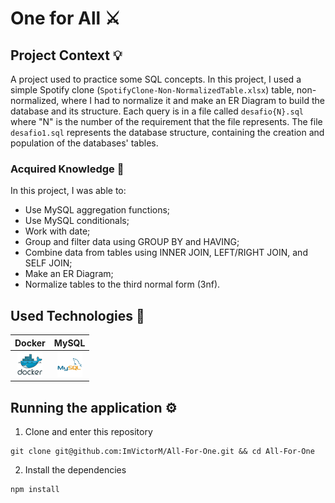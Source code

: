 # One for All ⚔️

## Project Context 💡

A project used to practice some SQL concepts. In this project, I used a simple Spotify clone (`SpotifyClone-Non-NormalizedTable.xlsx`) table, non-normalized, where I had to normalize it and make an ER Diagram to build the database and its structure. Each query is in a file called `desafio{N}.sql` where "N" is the number of the requirement that the file represents. The file `desafio1.sql` represents the database structure, containing the creation and population of the databases' tables.

### Acquired Knowledge 📖

In this project, I was able to:
- Use MySQL aggregation functions;
- Use MySQL conditionals;
- Work with date;
- Group and filter data using GROUP BY and HAVING;
- Combine data from tables using INNER JOIN, LEFT/RIGHT JOIN, and SELF JOIN;
- Make an ER Diagram;
- Normalize tables to the third normal form (3nf).

## Used Technologies 🧰
<table>
    <thead>
        <tr>
            <th>Docker</th>
            <th>MySQL</th>
        </tr>
    </thead>
    <tbody>
        <tr>
            <td align="center">
                <a href="https://www.docker.com/" target="_blank" rel="noreferrer"> 
                    <img 
                        src="https://raw.githubusercontent.com/devicons/devicon/master/icons/docker/docker-original-wordmark.svg" 
                        alt="docker" 
                        width="40" 
                        height="40"
                    /> 
                </a>
            </td>
            <td align="center">
                <a href="https://www.mysql.com/" target="_blank" rel="noreferrer"> 
                    <img 
                        src="https://raw.githubusercontent.com/devicons/devicon/master/icons/mysql/mysql-original-wordmark.svg" 
                        alt="mysql" 
                        width="40" 
                        height="40"
                    /> 
                </a>
            </td>
        </tr>
    </tbody>
</table>

## Running the application ⚙️

1. Clone and enter this repository
```
git clone git@github.com:ImVictorM/All-For-One.git && cd All-For-One
```
2. Install the dependencies
```
npm install 
```
